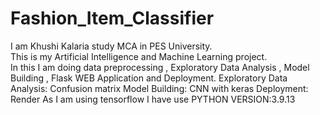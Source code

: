 # Fashion_Item_Classifier
I am Khushi Kalaria study MCA in PES University.                                                                                                                                                                      
This is my Artificial Intelligence and Machine Learning project.                                                                                                                                                        
In this I am doing data preprocessing , Exploratory Data Analysis , Model Building , Flask WEB Application and Deployment.
Exploratory Data Analysis: Confusion matrix
Model Building: CNN with keras
Deployment: Render
As I am using tensorflow I have use PYTHON VERSION:3.9.13
